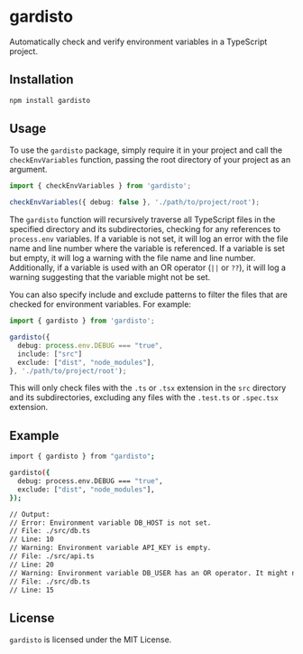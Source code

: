 # gardisto

Automatically check and verify environment variables in a TypeScript project.

## Installation

```bash
npm install gardisto
```

## Usage

To use the `gardisto` package, simply require it in your project and call the `checkEnvVariables` function, passing the root directory of your project as an argument.

```typescript
import { checkEnvVariables } from 'gardisto';

checkEnvVariables({ debug: false }, './path/to/project/root');
```

The `gardisto` function will recursively traverse all TypeScript files in the specified directory and its subdirectories, checking for any references to `process.env` variables. If a variable is not set, it will log an error with the file name and line number where the variable is referenced. If a variable is set but empty, it will log a warning with the file name and line number. Additionally, if a variable is used with an OR operator (`||` or `??`), it will log a warning suggesting that the variable might not be set.

You can also specify include and exclude patterns to filter the files that are checked for environment variables. For example:

```typescript
import { gardisto } from 'gardisto';

gardisto({
  debug: process.env.DEBUG === "true",
  include: ["src"]
  exclude: ["dist", "node_modules"],
}, './path/to/project/root');
```

This will only check files with the `.ts` or `.tsx` extension in the `src` directory and its subdirectories, excluding any files with the `.test.ts` or `.spec.tsx` extension.

## Example

```bash
import { gardisto } from "gardisto";

gardisto({
  debug: process.env.DEBUG === "true",
  exclude: ["dist", "node_modules"],
});

// Output:
// Error: Environment variable DB_HOST is not set.
// File: ./src/db.ts
// Line: 10
// Warning: Environment variable API_KEY is empty.
// File: ./src/api.ts
// Line: 20
// Warning: Environment variable DB_USER has an OR operator. It might not be set.
// File: ./src/db.ts
// Line: 15
```

## License

`gardisto` is licensed under the MIT License.
